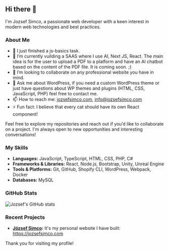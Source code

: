 ## Hi there 👋

I'm Jozsef Simco, a passionate web developer with a keen interest in modern web technologies and best practices. 

### About Me

- 🔭 I just finished a js-basics task. 
- 🌱 I’m currently vuilding a SAAS where I use AI, Next JS, React. The main idea is for the user to upload a PDF to a platform and have an AI chatbot based on the content of the PDF file. It is coming soon. ;)
- 👯 I’m looking to collaborate on any professional website you have in mind.
- 💬 Ask me about WordPress, if you need a custom WordPress theme or just have questions about WP themes and plugins (HTML, CSS, JavaScript, PHP) feel free to contact me.
- 📫 How to reach me: [jozsefsimco.com](https://jozsefsimco.com), info@jozsefsimco.com
- ⚡ Fun fact: I believe that every cat should have its own React component!

Feel free to explore my repositories and reach out if you’d like to collaborate on a project. I'm always open to new opportunities and interesting conversations!

### My Skills

- **Languages:** JavaScript, TypeScript, HTML, CSS, PHP, C#
- **Frameworks & Libraries:** React, Node.js, Bootstrap, Unity, Unreal Engine
- **Tools & Platforms:** Git, GitHub, Shopify CLI, WordPress, Webpack, Docker
- **Databases:** MySQL

### GitHub Stats

![Jozsef's GitHub stats](https://github-readme-stats.vercel.app/api?username=bluerogue99&show_icons=true&theme=radical)

### Recent Projects

- **[József Simco](#):** It's my personal website I have built: https://jozsefsimco.com 

Thank you for visiting my profile!
